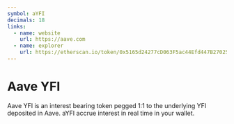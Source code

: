 ```yaml
---
symbol: aYFI
decimals: 18
links:
  - name: website
    url: https://aave.com
  - name: explorer
    url: https://etherscan.io/token/0x5165d24277cD063F5ac44Efd447B27025e888f37
---
```


# Aave YFI

Aave YFI is an interest bearing token pegged 1:1 to the underlying YFI deposited in Aave. aYFI accrue interest in real time in your wallet.
